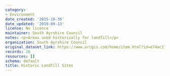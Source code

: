 ```yaml
---
category:
- Environment
date_created: '2015-10-30'
date_updated: '2019-09-13'
license: No licence
maintainer: South Ayrshire Council
notes: <p>Areas used historically for landfill</p>
organization: South Ayrshire Council
original_dataset_link: https://www.arcgis.com/home/item.html?id=e74ac17ef31b4c28a2c257977c4b31e1
records: 26
resources: []
schema: default
title: Historic Landfill Sites
---
```

